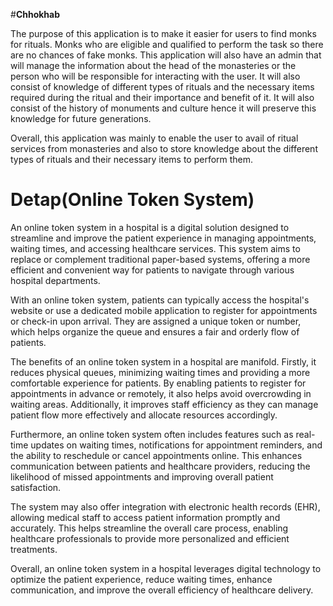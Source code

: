 #**Chhokhab**

The purpose of this application is to make it easier for users to find monks for
rituals. Monks who are eligible and qualified to perform the task so there are no
chances of fake monks. This application will also have an admin that will manage the
information about the head of the monasteries or the person who will be responsible
for interacting with the user. It will also consist of knowledge of different types of rituals
and the necessary items required during the ritual and their importance and benefit of
it. It will also consist of the history of monuments and culture hence it will preserve this knowledge for future generations. 

Overall, this application was mainly to enable the user to avail of ritual services from monasteries
and also to store knowledge about the different types of rituals and their necessary
items to perform them. 
# Detap(Online Token System)
An online token system in a hospital is a digital solution designed to streamline and improve the patient experience in managing appointments, waiting times, and accessing healthcare services. This system aims to replace or complement traditional paper-based systems, offering a more efficient and convenient way for patients to navigate through various hospital departments.

With an online token system, patients can typically access the hospital's website or use a dedicated mobile application to register for appointments or check-in upon arrival. They are assigned a unique token or number, which helps organize the queue and ensures a fair and orderly flow of patients.

The benefits of an online token system in a hospital are manifold. Firstly, it reduces physical queues, minimizing waiting times and providing a more comfortable experience for patients. By enabling patients to register for appointments in advance or remotely, it also helps avoid overcrowding in waiting areas. Additionally, it improves staff efficiency as they can manage patient flow more effectively and allocate resources accordingly.

Furthermore, an online token system often includes features such as real-time updates on waiting times, notifications for appointment reminders, and the ability to reschedule or cancel appointments online. This enhances communication between patients and healthcare providers, reducing the likelihood of missed appointments and improving overall patient satisfaction.

The system may also offer integration with electronic health records (EHR), allowing medical staff to access patient information promptly and accurately. This helps streamline the overall care process, enabling healthcare professionals to provide more personalized and efficient treatments.

Overall, an online token system in a hospital leverages digital technology to optimize the patient experience, reduce waiting times, enhance communication, and improve the overall efficiency of healthcare delivery.
